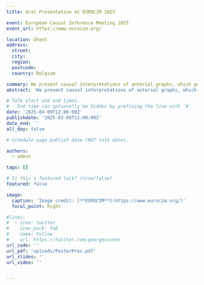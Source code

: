 ```yaml
---
title: Oral Presentation at EUROCIM 2025

event: European Causal Inference Meeting 2025
event_url: https://www.eurocim.org/

location: Ghent
address:
  street: 
  city: 
  region: 
  postcode: 
  country: Belgium

summary: We present causal interpretations of anterial graphs, which generalises causal interpretations of well known graph classes such as DAGs, chain graphs and ancestral graphs.
abstract: 'We present causal interpretations of anterial graphs, which generalises causal interpretations of well known graph classes such as DAGs, chain graphs and ancestral graphs. Poster related to the talk attached.'

# Talk start and end times.
#   End time can optionally be hidden by prefixing the line with `#`.
date: '2025-04-09T12:00:00Z'
publishdate: '2025-03-09T12:00:00Z'
date_end: ''
all_day: false

# Schedule page publish date (NOT talk date).

authors:
  - admin

tags: []

# Is this a featured talk? (true/false)
featured: false

image:
  caption: 'Image credit: [**EUROCIM**](https://www.eurocim.org/)'
  focal_point: Right

#links:
#  - icon: twitter
#    icon_pack: fab
#    name: Follow
#    url: https://twitter.com/georgecushen
url_code: ''
url_pdf: 'uploads/PosterPres.pdf'
url_slides: ''
url_video: ''


---
```

